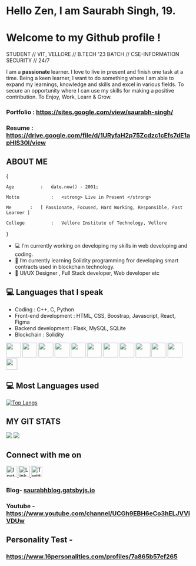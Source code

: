 # Hello Zen, I am Saurabh Singh, 19. 

# Welcome to my Github profile !
STUDENT // VIT, VELLORE // B.TECH '23 BATCH // CSE-INFORMATION SECURITY // 24/7

 I am a <strong>passionate </strong> learner. I love to live in present and finish one task at a time. Being a keen learner, I want to do something where I am able to expand my learnings, knowledge and skills and excel in various fields. To secure an opportunity where I can use my skills for making a positive contribution. To Enjoy, Work, Learn & Grow.

### Portfolio : https://sites.google.com/view/saurabh-singh/
### Resume :    https://drive.google.com/file/d/1URyfaH2p75Zcdzc1cEfs7dE1apHlS30l/view

## ABOUT ME

{


	Age	         :   date.now() - 2001;

   	Motto	         :   <strong> Live in Present </strong>

   	Me		 :   [ Passionate, Focused, Hard Working, Responsible, Fast Learner ]

	College	         :   Vellore Institute of Technology, Vellore

}

- :computer:  I’m currently working on developing my skills in web developing and coding.
- :robot: I’m currently learning Solidity programming fror developing smart contracts used in blockchain technology.
- 👯 UI/UX Designer , Full Stack developer, Web developer etc

## :computer: Languages that I speak

* Coding : C++, C, Python
* Front-end development :  HTML, CSS, Boostrap, Javascript, React, Figma
* Backend development : Flask, MySQL, SQLite
* Blockchain : Solidity 


 <img src = 'https://image.flaticon.com/icons/png/512/919/919841.png' height='40'/> <img src = 'https://image.flaticon.com/icons/png/512/919/919839.png' height='40'/> <img src = 'https://image.flaticon.com/icons/png/512/919/919852.png' height='40'/>   <img src = 'https://as1.ftcdn.net/jpg/03/04/97/12/500_F_304971233_mQ4xlfnBGSszgzJPYzQnZtWI04ZNmuuP.jpg' height='40'/>
 <img src = 'https://image.flaticon.com/icons/svg/919/919827.svg' width='40'/> 
 <img src = 'https://github.com/MarikIshtar007/MarikIshtar007/blob/master/images/css.svg' width='40'/> <img src = 'https://github.com/MarikIshtar007/MarikIshtar007/blob/master/images/js.svg' width='40'/> <img src = 'https://github.com/MarikIshtar007/MarikIshtar007/blob/master/images/bootstrap.svg' width='40'/>  <img src = 'https://github.com/MarikIshtar007/MarikIshtar007/blob/master/images/flask.png' width='40'/>  <img src = 'https://image.flaticon.com/icons/png/512/288/288882.png' width='40'/> <img src = 'https://image.flaticon.com/icons/png/512/2772/2772128.png' width='40'/> <img src = 'https://upload.wikimedia.org/wikipedia/commons/thumb/9/98/Solidity_logo.svg/1200px-Solidity_logo.svg.png' width='30'/>



## :computer: Most Languages used

[![Top Langs](https://github-readme-stats.vercel.app/api/top-langs/?username=baazis&layout=compact)](https://github.com/baazis/github-readme-stats)

## MY GIT STATS

<img src="https://github-readme-stats.vercel.app/api?username=baazis&&show_icons=true&count_private=true&theme=radical"/>

<img src="https://github-readme-streak-stats.herokuapp.com/?user=baazis&theme=radical"/>

## Connect with me on

<a href="https://www.instagram.com/s_baazi/">
         <img alt="Insta" src="https://i.pinimg.com/736x/c8/95/2d/c8952d6e421a83d298a219edee783167.jpg"
         width='30' height='30'>
      </a>
<a href="https://www.linkedin.com/in/saurabh-singh-573361199/">
         <img alt="LinkedIn" src="https://upload.wikimedia.org/wikipedia/commons/thumb/e/e9/Linkedin_icon.svg/1024px-Linkedin_icon.svg.png"
         width='30' height='30'>
      </a>
<a href="https://twitter.com/ISAACOL10082001/">
         <img alt="Twitter" src="https://image.flaticon.com/icons/png/512/733/733579.png"
         width='30' height='30'>
      </a>
      
<!-- <img src="https://upload.wikimedia.org/wikipedia/commons/thumb/e/e9/Linkedin_icon.svg/1024px-Linkedin_icon.svg.png" href="https://www.linkedin.com/in/saurabh-singh-573361199//" width='30' height='30' >
<img src="https://i.pinimg.com/736x/c8/95/2d/c8952d6e421a83d298a219edee783167.jpg" href="https://www.instagram.com/s_baazi/" width='30' height='30'>  
<img src="https://image.flaticon.com/icons/png/512/733/733579.png" href="https://twitter.com/ISAACOL10082001" width='30' height='30'>   -->

### Blog- <a href="https://saurabhblog.gatsbyjs.io">saurabhblog.gatsbyjs.io</a>

### Youtube - https://www.youtube.com/channel/UCGh9EBH6eCo3hELJVViVDUw

## Personality Test -
### https://www.16personalities.com/profiles/7a865b57ef265
